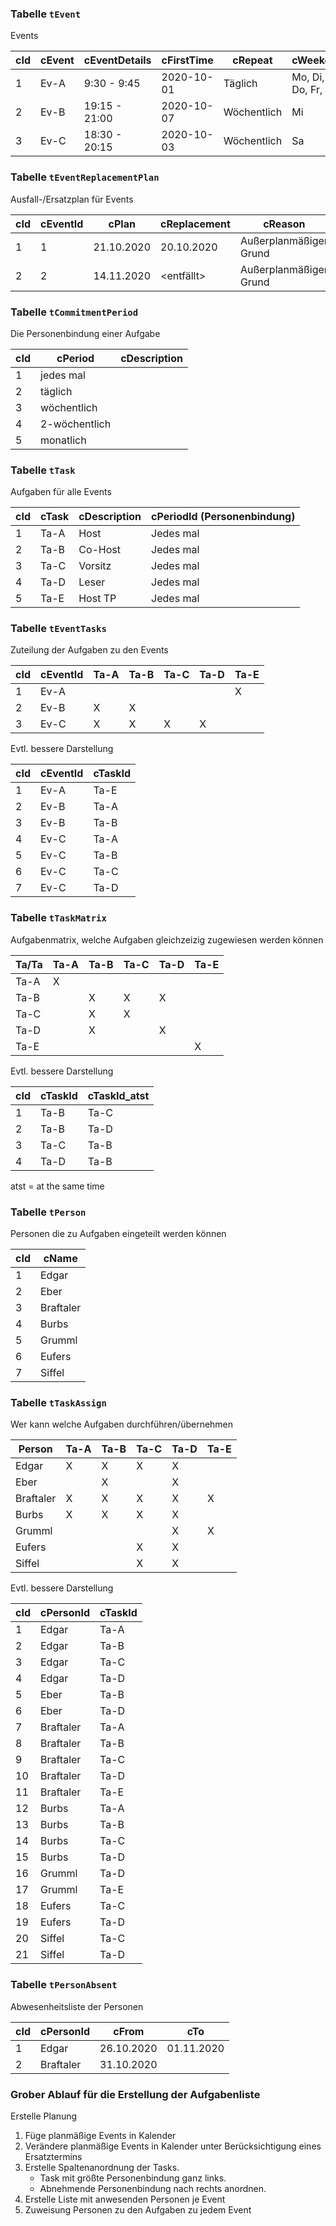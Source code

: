 ### Tabelle `tEvent`
Events

| cId | cEvent | cEventDetails | cFirstTime | cRepeat     | cWeekdays              |
|-----|--------|---------------|------------|-------------|------------------------|
|   1 | Ev-A   |  9:30 -  9:45 | 2020-10-01 | Täglich     | Mo, Di, Mi, Do, Fr, Sa |
|   2 | Ev-B   | 19:15 - 21:00 | 2020-10-07 | Wöchentlich | Mi                     |
|   3 | Ev-C   | 18:30 - 20:15 | 2020-10-03 | Wöchentlich | Sa                     |


### Tabelle `tEventReplacementPlan`
Ausfall-/Ersatzplan für Events

| cId | cEventId  | cPlan      | cReplacement | cReason                |
|-----|-----------|------------|--------------|------------------------|
|   1 |       1   | 21.10.2020 | 20.10.2020   | Außerplanmäßiger Grund |
|   2 |       2   | 14.11.2020 | <entfällt>   | Außerplanmäßiger Grund |


### Tabelle `tCommitmentPeriod`
Die Personenbindung einer Aufgabe

| cId | cPeriod       | cDescription |
|-----|---------------|--------------|
|   1 | jedes mal     |              |
|   2 | täglich       |              |
|   3 | wöchentlich   |              |
|   4 | 2-wöchentlich |              |
|   5 | monatlich     |              |


### Tabelle `tTask`
Aufgaben für alle Events

| cId | cTask  | cDescription  | cPeriodId (Personenbindung) |
|-----|--------|---------------|-----------------------------|
|   1 | Ta-A   | Host          | Jedes mal                   |
|   2 | Ta-B   | Co-Host       | Jedes mal                   |
|   3 | Ta-C   | Vorsitz       | Jedes mal                   |
|   4 | Ta-D   | Leser         | Jedes mal                   |
|   5 | Ta-E   | Host TP       | Jedes mal                   |


### Tabelle `tEventTasks`
Zuteilung der Aufgaben zu den Events

| cId | cEventId | Ta-A | Ta-B | Ta-C | Ta-D | Ta-E |
|-----|----------|------|------|------|------|------|
|   1 | Ev-A     |      |      |      |      |   X  |
|   2 | Ev-B     |   X  |   X  |      |      |      |
|   3 | Ev-C     |   X  |   X  |   X  |   X  |      |

Evtl. bessere Darstellung

| cId | cEventId | cTaskId |
|-----|----------|---------|
|   1 | Ev-A     | Ta-E    |
|   2 | Ev-B     | Ta-A    |
|   3 | Ev-B     | Ta-B    |
|   4 | Ev-C     | Ta-A    |
|   5 | Ev-C     | Ta-B    |
|   6 | Ev-C     | Ta-C    |
|   7 | Ev-C     | Ta-D    |


### Tabelle `tTaskMatrix`
Aufgabenmatrix, welche Aufgaben gleichzeizig zugewiesen werden können

| Ta/Ta | Ta-A | Ta-B | Ta-C | Ta-D | Ta-E |
|-------|------|------|------|------|------|
| Ta-A  |   X  |      |      |      |      |
| Ta-B  |      |   X  |   X  |   X  |      |
| Ta-C  |      |   X  |   X  |      |      |
| Ta-D  |      |   X  |      |   X  |      |
| Ta-E  |      |      |      |      |   X  |

Evtl. bessere Darstellung

| cId | cTaskId | cTaskId_atst |
|-----|---------|--------------|
|   1 | Ta-B    | Ta-C         |
|   2 | Ta-B    | Ta-D         |
|   3 | Ta-C    | Ta-B         |
|   4 | Ta-D    | Ta-B         |

atst = at the same time


### Tabelle `tPerson`
Personen die zu Aufgaben eingeteilt werden können

| cId | cName     |
|-----|-----------|
|   1 | Edgar     |
|   2 | Eber      |
|   3 | Braftaler |
|   4 | Burbs     |
|   5 | Grumml    |
|   6 | Eufers    |
|   7 | Siffel    |


### Tabelle `tTaskAssign`
Wer kann welche Aufgaben durchführen/übernehmen

| Person    | Ta-A | Ta-B | Ta-C | Ta-D | Ta-E |
|-----------|------|------|------|------|------|
| Edgar     |   X  |   X  |   X  |   X  |      |
| Eber      |      |   X  |      |   X  |      |
| Braftaler |   X  |   X  |   X  |   X  |   X  |
| Burbs     |   X  |   X  |   X  |   X  |      |
| Grumml    |      |      |      |   X  |   X  |
| Eufers    |      |      |   X  |   X  |      |
| Siffel    |      |      |   X  |   X  |      |

Evtl. bessere Darstellung

| cId | cPersonId | cTaskId |
|-----|-----------|---------|
|   1 | Edgar     | Ta-A    |
|   2 | Edgar     | Ta-B    |
|   3 | Edgar     | Ta-C    |
|   4 | Edgar     | Ta-D    |
|   5 | Eber      | Ta-B    |
|   6 | Eber      | Ta-D    |
|   7 | Braftaler | Ta-A    |
|   8 | Braftaler | Ta-B    |
|   9 | Braftaler | Ta-C    |
|  10 | Braftaler | Ta-D    |
|  11 | Braftaler | Ta-E    |
|  12 | Burbs     | Ta-A    |
|  13 | Burbs     | Ta-B    |
|  14 | Burbs     | Ta-C    |
|  15 | Burbs     | Ta-D    |
|  16 | Grumml    | Ta-D    |
|  17 | Grumml    | Ta-E    |
|  18 | Eufers    | Ta-C    |
|  19 | Eufers    | Ta-D    |
|  20 | Siffel    | Ta-C    |
|  21 | Siffel    | Ta-D    |


### Tabelle `tPersonAbsent`
Abwesenheitsliste der Personen

| cId | cPersonId | cFrom      | cTo        |
|-----|-----------|------------|------------|
|   1 | Edgar     | 26.10.2020 | 01.11.2020 |
|   2 | Braftaler | 31.10.2020 |            |


### Grober Ablauf für die Erstellung der Aufgabenliste

Erstelle Planung <von Datum> <bis Datum>

 1. Füge planmäßige Events in Kalender
 2. Verändere planmäßige Events in Kalender unter Berücksichtigung eines Ersatztermins
 3. Erstelle Spaltenanordnung der Tasks.
    - Task mit größte Personenbindung ganz links.
	- Abnehmende Personenbindung nach rechts anordnen.
 3. Erstelle Liste mit anwesenden Personen je Event
 4. Zuweisung Personen zu den Aufgaben zu jedem Event